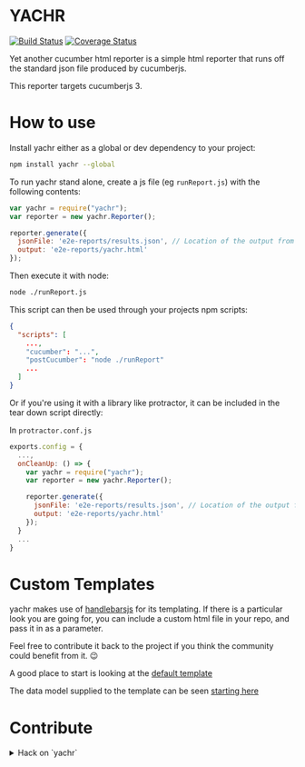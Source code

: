 # YACHR
[![Build Status](https://travis-ci.org/yachr/yachr.svg?branch=GH-13-CodeCoverage)](https://travis-ci.org/yachr/yachr/branches)
[![Coverage Status](https://coveralls.io/repos/github/yachr/yachr/badge.svg?branch=GH-13-CodeCoverage)](https://coveralls.io/github/yachr/yachr?branch=GH-13-CodeCoverage)

Yet another cucumber html reporter is a simple html reporter that runs off the standard json file produced by cucumberjs.

This reporter targets cucumberjs 3.

# How to use

Install yachr either as a global or dev dependency to your project:

```bash
npm install yachr --global
```

To run yachr stand alone, create a js file (eg `runReport.js`) with the following contents:

```javascript
var yachr = require("yachr");
var reporter = new yachr.Reporter();

reporter.generate({
  jsonFile: 'e2e-reports/results.json', // Location of the output from running cucumberjs
  output: 'e2e-reports/yachr.html'
});
```

Then execute it with node:

```bash
node ./runReport.js
```

This script can then be used through your projects npm scripts:

```json
{
  "scripts": [
    ...,
    "cucumber": "...",
    "postCucumber": "node ./runReport"
    ...
  ]
}
```

Or if you're using it with a library like protractor, it can be included in the tear down script directly:

In `protractor.conf.js`
```javascript
exports.config = {
  ...,
  onCleanUp: () => {
    var yachr = require("yachr");
    var reporter = new yachr.Reporter();

    reporter.generate({
      jsonFile: 'e2e-reports/results.json', // Location of the output from running cucumberjs
      output: 'e2e-reports/yachr.html'
    });
  }
  ...
}
```
# Custom Templates
yachr makes use of [handlebarsjs](https://handlebarsjs.com/) for its templating. If there is a particular look you are going for, you can include a custom html file in your repo, and pass it in as a parameter.

Feel free to contribute it back to the project if you think the community could benefit from it. :wink:

A good place to start is looking at the [default template](src/templates/standard.html)

The data model supplied to the template can be seen [starting here](src/models/htmlModel.ts)

# Contribute

<details>
<summary>
Hack on `yachr`
</summary>

Clone the repo
Run `npm install`

Hack away.

[sampleUsageFile.ts](src\sampleUsageFile.ts) gets transpiled into the dist folder when `npm build` is run, this is useful for checking how it runs with node:

From the root:
`node dist/src/sampleUsageFile.js`

Should produced `dist/samples/report.html`

# CI
yachr is monitored by Travis-ci. when a change is detected Travis-ci will pull the repo and execute `npm run ci`. Travis will run `ci` before accepting a pull request.

# Pre-commit hooks
To keep the build tags aligned to each branch, we're using this pre-commit setup in git.
When the readme is committed, the tag will be updated to reflect the current branch.

The commit hooks for this repo can be found under the `.githooks` folder. A
`setup.sh` script is provided for ease of setting up local developer environments
to use these commit hooks.

As new commit hooks are added, the `setup.sh` script should be maintained to ensure
that all hooks can be loaded as part of the onboarding process.

The `pre-commit` hook is configured to auto-load the current version of the `pre-commit.py`
python script. This will ensure that any changes made to the pre-commit script
are synchronised with the developer's environment

<details>
